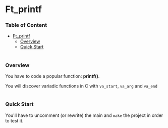 # Ft_printf

### Table of Content
- [Ft_printf](#ft_printf)
    - [Overview](#overview)
    - [Quick Start](#quick-start)

#

### Overview

You have to code a popular function:
	**printf()**.


You will discover variadic functions in C with `va_start`, `va_arg` and `va_end`

#

### Quick Start
You'll have to uncomment (or rewrite) the main and ``make`` the project in order to test it.
